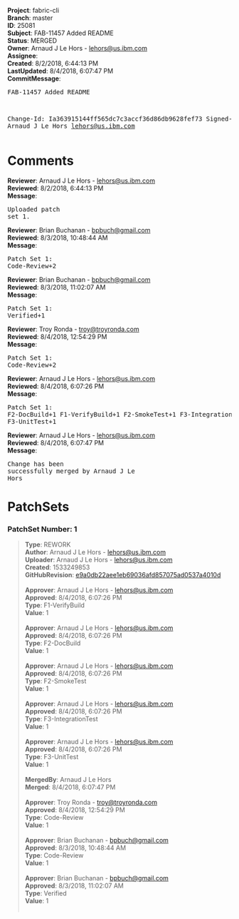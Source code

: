 <strong>Project</strong>: fabric-cli<br><strong>Branch</strong>: master<br><strong>ID</strong>: 25081<br><strong>Subject</strong>: FAB-11457 Added README<br><strong>Status</strong>: MERGED<br><strong>Owner</strong>: Arnaud J Le Hors - lehors@us.ibm.com<br><strong>Assignee</strong>:<br><strong>Created</strong>: 8/2/2018, 6:44:13 PM<br><strong>LastUpdated</strong>: 8/4/2018, 6:07:47 PM<br><strong>CommitMessage</strong>:<br><pre>FAB-11457 Added README

Change-Id: Ia363915144ff565dc7c3accf36d86db9628fef73
Signed-off-by: Arnaud J Le Hors <lehors@us.ibm.com>
</pre><h1>Comments</h1><strong>Reviewer</strong>: Arnaud J Le Hors - lehors@us.ibm.com<br><strong>Reviewed</strong>: 8/2/2018, 6:44:13 PM<br><strong>Message</strong>: <pre>Uploaded patch set 1.</pre><strong>Reviewer</strong>: Brian Buchanan - bpbuch@gmail.com<br><strong>Reviewed</strong>: 8/3/2018, 10:48:44 AM<br><strong>Message</strong>: <pre>Patch Set 1: Code-Review+2</pre><strong>Reviewer</strong>: Brian Buchanan - bpbuch@gmail.com<br><strong>Reviewed</strong>: 8/3/2018, 11:02:07 AM<br><strong>Message</strong>: <pre>Patch Set 1: Verified+1</pre><strong>Reviewer</strong>: Troy Ronda - troy@troyronda.com<br><strong>Reviewed</strong>: 8/4/2018, 12:54:29 PM<br><strong>Message</strong>: <pre>Patch Set 1: Code-Review+2</pre><strong>Reviewer</strong>: Arnaud J Le Hors - lehors@us.ibm.com<br><strong>Reviewed</strong>: 8/4/2018, 6:07:26 PM<br><strong>Message</strong>: <pre>Patch Set 1: F2-DocBuild+1 F1-VerifyBuild+1 F2-SmokeTest+1 F3-IntegrationTest+1 F3-UnitTest+1</pre><strong>Reviewer</strong>: Arnaud J Le Hors - lehors@us.ibm.com<br><strong>Reviewed</strong>: 8/4/2018, 6:07:47 PM<br><strong>Message</strong>: <pre>Change has been successfully merged by Arnaud J Le Hors</pre><h1>PatchSets</h1><h3>PatchSet Number: 1</h3><blockquote><strong>Type</strong>: REWORK<br><strong>Author</strong>: Arnaud J Le Hors - lehors@us.ibm.com<br><strong>Uploader</strong>: Arnaud J Le Hors - lehors@us.ibm.com<br><strong>Created</strong>: 1533249853<br><strong>GitHubRevision</strong>: [e9a0db22aee1eb69036afd857075ad0537a4010d](https://github.com/hyperledger/fabric-cli/commit/e9a0db22aee1eb69036afd857075ad0537a4010d)<br><br><strong>Approver</strong>: Arnaud J Le Hors - lehors@us.ibm.com<br><strong>Approved</strong>: 8/4/2018, 6:07:26 PM<br><strong>Type</strong>: F1-VerifyBuild<br><strong>Value</strong>: 1<br><br><strong>Approver</strong>: Arnaud J Le Hors - lehors@us.ibm.com<br><strong>Approved</strong>: 8/4/2018, 6:07:26 PM<br><strong>Type</strong>: F2-DocBuild<br><strong>Value</strong>: 1<br><br><strong>Approver</strong>: Arnaud J Le Hors - lehors@us.ibm.com<br><strong>Approved</strong>: 8/4/2018, 6:07:26 PM<br><strong>Type</strong>: F2-SmokeTest<br><strong>Value</strong>: 1<br><br><strong>Approver</strong>: Arnaud J Le Hors - lehors@us.ibm.com<br><strong>Approved</strong>: 8/4/2018, 6:07:26 PM<br><strong>Type</strong>: F3-IntegrationTest<br><strong>Value</strong>: 1<br><br><strong>Approver</strong>: Arnaud J Le Hors - lehors@us.ibm.com<br><strong>Approved</strong>: 8/4/2018, 6:07:26 PM<br><strong>Type</strong>: F3-UnitTest<br><strong>Value</strong>: 1<br><br><strong>MergedBy</strong>: Arnaud J Le Hors<br><strong>Merged</strong>: 8/4/2018, 6:07:47 PM<br><br><strong>Approver</strong>: Troy Ronda - troy@troyronda.com<br><strong>Approved</strong>: 8/4/2018, 12:54:29 PM<br><strong>Type</strong>: Code-Review<br><strong>Value</strong>: 1<br><br><strong>Approver</strong>: Brian Buchanan - bpbuch@gmail.com<br><strong>Approved</strong>: 8/3/2018, 10:48:44 AM<br><strong>Type</strong>: Code-Review<br><strong>Value</strong>: 1<br><br><strong>Approver</strong>: Brian Buchanan - bpbuch@gmail.com<br><strong>Approved</strong>: 8/3/2018, 11:02:07 AM<br><strong>Type</strong>: Verified<br><strong>Value</strong>: 1<br><br></blockquote>